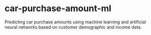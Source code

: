 # car-purchase-amount-ml
Predicting car purchase amounts using machine learning and artificial neural networks based on customer demographic and income data.
